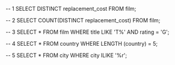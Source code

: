 -- 1
SELECT DISTINCT replacement_cost
FROM film;

-- 2
SELECT COUNT(DISTINCT replacement_cost)
FROM film;

-- 3
SELECT *
FROM film
WHERE title LIKE 'T%' AND rating = 'G';

-- 4
SELECT *
FROM country
WHERE LENGTH (country) = 5;

-- 5
SELECT *
FROM city
WHERE city ILIKE '%r';